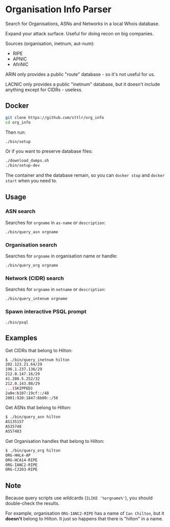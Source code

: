 # Organisation Info Parser

Search for Organisations, ASNs and Networks in a local Whois database.

Expand your attack surface. Useful for doing recon on big companies.

Sources (organisation, inetnum, aut-num):
- RIPE
- APNIC
- AfriNIC

ARIN only provides a public "route" database - so it's not useful for us.

LACNIC only provides a public "inetnum" database, but it doesn't include anything except for CIDRs - useless.

## Docker

```sh
git clone https://github.com/sttlr/org_info
cd org_info
```

Then run:
```sh
./bin/setup
```

Or if you want to preserve database files:
```sh
./download_dumps.sh
./bin/setup-dev
```

The container and the database remain, so you can `docker stop` and `docker start` when you need to.

## Usage
### ASN search

Searches for `orgname` in `as-name` or `description`:
```
./bin/query_asn orgname
```

### Organisation search
Searches for `orgname` in organisation name or handle:
```
./bin/query_org orgname
```

### Network (CIDR) search
Searches for `orgname` in `netname` or `description`:
```
./bin/query_intenum orgname
```

### Spawn interactive PSQL prompt
```
./bin/psql
```

## Examples
Get CIDRs that belong to Hilton:
```sh
$ ./bin/query_inetnum hilton
202.123.21.64/29
196.1.237.136/29
212.0.147.16/29
41.208.5.252/32
212.0.143.88/29
...(SKIPPED)
2a0e:b107:19cf::/48
2001:920:1847:6b00::/56
```

Get ASNs that belong to Hilton:
```sh
$ ./bin/query_asn hilton    
AS135157
AS35748
AS57483
```

Get Organisation handles that belong to Hilton:
```sh
$ ./bin/query_org hilton
ORG-HHL4-AP
ORG-HCA14-RIPE
ORG-IANC2-RIPE
ORG-CJ203-RIPE
```

## Note

Because query scripts use wildcards (`ILIKE '%orgname%'`), you should double-check the results.

For example, organisation `ORG-IANC2-RIPE` has a name of `Ian Chilton`, but it **doesn't** belong to Hilton. It just so happens that there is "hilton" in a name.
